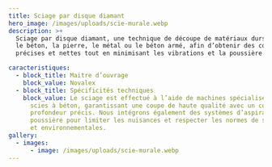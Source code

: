 ```yaml
---
title: Sciage par disque diamant
hero_image: /images/uploads/scie-murale.webp
description: >+
  Sciage par disque diamant, une technique de découpe de matériaux durs tels que
  le béton, la pierre, le métal ou le béton armé, afin d’obtenir des coupes
  précises et nettes tout en minimisant les vibrations et la poussière.

caracteristiques:
  - block_title: Maitre d’ouvrage
    block_value: Novalex
  - block_title: Spécificités techniques
    block_value: Le sciage est effectué à l’aide de machines spécialisées, comme des
      scies à béton, garantissant une coupe de haute qualité avec un contrôle de
      profondeur précis. Nous intégrons également des systèmes d’aspiration de
      poussière pour limiter les nuisances et respecter les normes de sécurité
      et environnementales.
gallery:
  - images:
      - image: /images/uploads/scie-murale.webp
---
```

